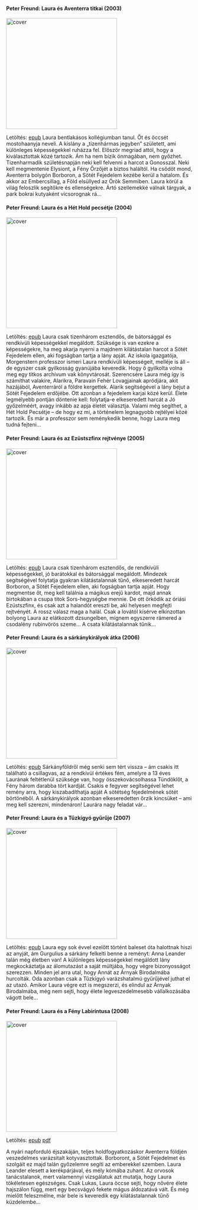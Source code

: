 #### <a name="id_589">Peter Freund: Laura és Aventerra titkai (2003)</a>
<img src="https://github.com/BercziSandor/calibre_lib/raw/main/Peter%20Freund/Laura%20es%20Aventerra%20titkai%20%28589%29/cover.jpg" alt="cover" width="300"/>

Letöltés: [epub](https://github.com/BercziSandor/calibre_lib/raw/main/Peter%20Freund/Laura%20es%20Aventerra%20titkai%20%28589%29/Laura%20es%20Aventerra%20titkai%20-%20Peter%20Freund.epub)
Laura bentlakásos kollégiumban tanul. Őt és öccsét mostohaanyja neveli. A kislány a „tizenhármas jegyben” született, ami különleges képességekkel ruházza fel. Először megriad attól, hogy a kiválasztottak közé tartozik. Ám ha nem bízik önmagában, nem győzhet. Tizenharmadik születésnapján neki kell felvenni a harcot a Gonosszal. Neki kell megmentenie Elysiont, a Fény Őrzőjét a biztos haláltól. Ha csődöt mond, Aventerra bolygón Borboron, a Sötét Fejedelem kezébe kerül a hatalom. És akkor az Embercsillag, a Föld elsüllyed az Örök Semmiben. Laura körül a világ feloszlik segítőkre és ellenségekre. Ártó szellemekké válnak tárgyak, a park bokrai kutyaként vicsorognak rá…

#### <a name="id_586">Peter Freund: Laura és a Hét Hold pecsétje (2004)</a>
<img src="https://github.com/BercziSandor/calibre_lib/raw/main/Peter%20Freund/Laura%20es%20a%20Het%20Hold%20pecsetje%20%28586%29/cover.jpg" alt="cover" width="300"/>

Letöltés: [epub](https://github.com/BercziSandor/calibre_lib/raw/main/Peter%20Freund/Laura%20es%20a%20Het%20Hold%20pecsetje%20%28586%29/Laura%20es%20a%20Het%20Hold%20pecsetje%20-%20Peter%20Freund.epub)
Laura ​csak tizenhárom esztendős, de bátorsággal és rendkívüli képességekkel megáldott. Szüksége is van ezekre a képességekre, ha meg akarja nyerni a majdnem kilátástalan harcot a Sötét Fejedelem ellen, aki fogságban tartja a lány apját. Az iskola igazgatója, Morgenstern professzor ismeri Laura rendkívüli képességeit, melléje is áll – de egyszer csak gyilkosság gyanújába keveredik. Hogy ő gyilkolta volna meg egy titkos archívum vak könyvtárosát. Szerencsére Laura még így is számíthat valakire, Alarikra, Paravain Fehér Lovagjainak apródjára, akit hazájából, Aventerráról a földre kergettek. Alarik segítségével a lány bejut a Sötét Fejedelem erdőjébe. Ott azonban a fejedelem karjai közé kerül.
Élete legmélyebb pontján döntenie kell: folytatja-e elkeseredett harcát a Jó győzelméért, avagy inkább az apja életét választja. Valami még segíthet, a Hét Hold Pecsétje – de hogy ez mi, a történelem legnagyobb rejtélyei közé tartozik. És már a professzor sem reménykedik benne, hogy Laura meg tudná fejteni…

#### <a name="id_590">Peter Freund: Laura és az Ezüstszfinx rejtvénye (2005)</a>
<img src="https://github.com/BercziSandor/calibre_lib/raw/main/Peter%20Freund/Laura%20es%20az%20Ezustszfinx%20rejtvenye%20%28590%29/cover.jpg" alt="cover" width="300"/>

Letöltés: [epub](https://github.com/BercziSandor/calibre_lib/raw/main/Peter%20Freund/Laura%20es%20az%20Ezustszfinx%20rejtvenye%20%28590%29/Laura%20es%20az%20Ezustszfinx%20rejtven%20-%20Peter%20Freund.epub)
Laura csak tizenhárom esztendős, de rendkívüli képességekkel, jó barátokkal és bátorsággal megáldott. Mindezek segítségével folytatja gyakran kilátástalannak tűnő, elkeseredett harcát Borboron, a Sötét Fejedelem ellen, aki fogságban tartja apját. Hogy megmentse őt, meg kell találnia a mágikus erejű kardot, majd annak birtokában a csupa titok Sors-hegységbe mennie. De ott őrködik az óriási Ezüstszfinx, és csak azt a halandót ereszti be, aki helyesen megfejti rejtvényét. A rossz válasz maga a halál. Csak a lovától kísérve elkínzottan bolyong Laura az elátkozott dzsungelben, mígnem egyszerre rámered a csodalény rubinvörös szeme…
A csata kilátástalannak tűnik…

#### <a name="id_587">Peter Freund: Laura és a sárkánykirályok átka (2006)</a>
<img src="https://github.com/BercziSandor/calibre_lib/raw/main/Peter%20Freund/Laura%20es%20a%20sarkanykiralyok%20atka%20%28587%29/cover.jpg" alt="cover" width="300"/>

Letöltés: [epub](https://github.com/BercziSandor/calibre_lib/raw/main/Peter%20Freund/Laura%20es%20a%20sarkanykiralyok%20atka%20%28587%29/Laura%20es%20a%20sarkanykiralyok%20atka%20-%20Peter%20Freund.epub)
Sárkányföldről még senki sem tért vissza – ám csakis itt található a csillagvas, az a rendkívül értékes fém, amelyre a 13 éves Laurának feltétlenül szüksége van, hogy összekovácsolhassa Tündöklőt, a Fény három darabba tört kardját. Csakis e fegyver segítségével lehet remény arra, hogy kiszabadíthatja apját A sötétség fejedelmének sötét börtönéből. A sárkánykirályok azonban elkeseredetten őrzik kincsüket – ami meg kell szerezni, mindenáron! Laurára nagy feladat vár…

#### <a name="id_588">Peter Freund: Laura és a Tűzkígyó gyűrűje (2007)</a>
<img src="https://github.com/BercziSandor/calibre_lib/raw/main/Peter%20Freund/Laura%20es%20a%20Tuzkigyo%20gyuruje%20%28588%29/cover.jpg" alt="cover" width="300"/>

Letöltés: [epub](https://github.com/BercziSandor/calibre_lib/raw/main/Peter%20Freund/Laura%20es%20a%20Tuzkigyo%20gyuruje%20%28588%29/Laura%20es%20a%20Tuzkigyo%20gyuruje%20-%20Peter%20Freund.epub)
Laura egy sok évvel ezelőtt történt baleset óta halottnak hiszi az anyját, ám Gurgulius a sárkány felkelti benne a reményt: Anna Leander talán még életben van! A különleges képességekkel megáldott lány megkockáztatja az álomutazást a saját múltjába, hogy végre bizonyosságot szerezzen. Minden jel arra utal, hogy Annát az Árnyak Birodalmába hurcolták. Oda azonban csak a Tűzkígyó varázshatalmú gyűrűjével juthat el az utazó. Amikor Laura végre ezt is megszerzi, és elindul az Árnyak Birodalmába, még nem sejti, hogy élete legveszedelmesebb vállalkozásába vágott bele…

#### <a name="id_1301">Peter Freund: Laura és a Fény Labirintusa (2008)</a>
<img src="https://github.com/BercziSandor/calibre_lib/raw/main/Peter%20Freund/Laura%20es%20a%20Feny%20Labirintusa%20%281301%29/cover.jpg" alt="cover" width="300"/>

Letöltés: [epub](https://github.com/BercziSandor/calibre_lib/raw/main/Peter%20Freund/Laura%20es%20a%20Feny%20Labirintusa%20%281301%29/Laura%20es%20a%20Feny%20Labirintusa%20-%20Peter%20Freund.epub) 
 [pdf](https://github.com/BercziSandor/calibre_lib/raw/main/Peter%20Freund/Laura%20es%20a%20Feny%20Labirintusa%20%281301%29/Laura%20es%20a%20Feny%20Labirintusa%20-%20Peter%20Freund.pdf)
<div>
<p>A nyári napforduló éjszakáján, teljes holdfogyatkozáskor Aventerra földjén veszedelmes varázsitalt kotyvasztottak. Borboront, a Sötét Fejedelmet és szolgáit ez majd talán győzelemre segíti az emberekkel szemben. Laura Leander elesett a kerékpárjával, és mély kómába zuhant. Az orvosok tanácstalanok, mert valamennyi vizsgálatuk azt mutatja, hogy Laura tökéletesen egészséges. Csak Lukas, Laura öccse sejti, hogy nővére élete hajszálon függ, mert egy becsvágyó fekete mágus áldozatává vált. És még mielőtt feleszmélne, már bele is keveredik egy kilátástalannak tűnő küzdelembe…</p></div>


